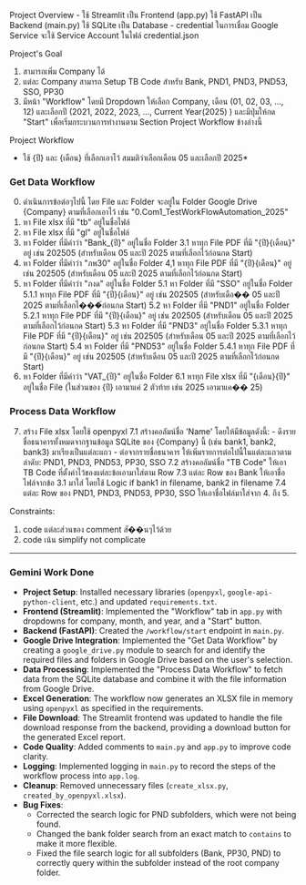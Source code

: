 Project Overview
    - ใช้ Streamlit เป็น Frontend (app.py) ใช้ FastAPI เป็น Backend (main.py) ใช้ SQLite เป็น Database
    - credential ในการเชื่อม Google Service จะใช้ Service Account ในไฟล์ credential.json

Project's Goal
1. สามารถเพิ่ม Company ได้
2. แต่ละ Company สามารถ Setup TB Code สำหรับ Bank, PND1, PND3, PND53, SSO, PP30
3. มีหน้า "Workflow" โดยมี Dropdown ให้เลือก Company, เดือน (01, 02, 03, ..., 12) และเลือกปี (2021, 2022, 2023, ..., Current Year(2025) ) และมีปุ่มให้กด "Start" เพื่อเริ่มกระบวนการทำงานตาม Section Project Workflow ข้างล่างนี้

Project Workflow
* ใช้ {ปี} และ {เดือน} ที่เลือกเอาไว้ สมมติว่าเลือกเดือน 05 และเลือกปี 2025*

### Get Data Workflow 
0. ดำเนินการข้อต่อๆไปนี้ โดย File และ Folder จะอยู่ใน Folder Google Drive {Company} ตามที่เลือกเอาไว้ เช่น "0.Com1_TestWorkFlowAutomation_2025"
1. หา File xlsx ที่มี "tb" อยู่ในชื่อไฟล์
2. หา File xlsx ที่มี "gl" อยู่ในชื่อไฟล์
3. หา Folder ที่มีคำว่า "Bank_{ปี}" อยู่ในชื่อ Folder
    3.1 หาทุก File PDF ที่มี "{ปี}{เดือน}" อยู่ เช่น 202505 (สำหรับเดือน 05 และปี 2025 ตามที่เลือกไว้ก่อนกด Start)
4. หา Folder ที่มีคำว่า "ภพ30" อยู่ในชื่อ Folder
    4,1 หาทุก File PDF ที่มี "{ปี}{เดือน}" อยู่ เช่น 202505 (สำหรับเดือน 05 และปี 2025 ตามที่เลือกไว้ก่อนกด Start)
5. หา Folder ที่มีคำว่า "ภงด" อยู่ในชื่อ Folder
    5.1 หา Folder ที่มี "SSO" อยู่ในชื่อ Folder
        5.1.1 หาทุก File PDF ที่มี "{ปี}{เดือน}" อยู่ เช่น 202505 (สำหรับเดือ�� 05 และปี 2025 ตามที่เลือกไ���้ก่อนกด Start)
    5.2 หา Folder ที่มี "PND1" อยู่ในชื่อ Folder
        5.2.1 หาทุก File PDF ที่มี "{ปี}{เดือน}" อยู่ เช่น 202505 (สำหรับเดือน 05 และปี 2025 ตามที่เลือกไว้ก่อนกด Start)
    5.3 หา Folder ที่มี "PND3" อยู่ในชื่อ Folder
        5.3.1 หาทุก File PDF ที่มี "{ปี}{เดือน}" อยู่ เช่น 202505 (สำหรับเดือน 05 และปี 2025 ตามที่เลือกไว้ก่อนกด Start)
    5.4 หา Folder ที่มี "PND53" อยู่ในชื่อ Folder
        5.4.1 หาทุก File PDF ที่มี "{ปี}{เดือน}" อยู่ เช่น 202505 (สำหรับเดือน 05 และปี 2025 ตามที่เลือกไว้ก่อนกด Start) 
6. หา Folder ที่มีคำว่า "VAT_{ปี}" อยู่ในชื่อ Folder
    6.1 หาทุก File xlsx ที่มี "{เดือน}{ปี}" อยู่ในชื่อ File (ในส่วนของ {ปี} เอามาแค่ 2 ตัวท้าย เช่น 2025 เอามาแค�� 25)

### Process Data Workflow
7. สร้าง File xlsx โดยใช้ openpyxl
    7.1 สร้างคอลัมน์ชื่อ 'Name' โดยให้มีข้อมูลดังนี้:
        - ดึงรายชื่อธนาคารทั้งหมดจากฐานข้อมูล SQLite ของ {Company} นี้ (เช่น bank1, bank2, bank3) มาเรียงเป็นแต่ละแถว
        - ต่อจากรายชื่อธนาคาร ให้เพิ่มรายการต่อไปนี้ในแต่ละแถวตามลำดับ: PND1, PND3, PND53, PP30, SSO
    7.2 สร้างคอลัมน์ชื่อ "TB Code" ให้เอา TB Code ที่ตั้งค่าไว้ของแต่ละข้อเอามาใส่ตาม Row
    7.3 แต่ละ Row ของ Bank ให้เอาชื่อไฟล์จากข้อ 3.1 มาใส่ โดยใช้ Logic if bank1 in filename, bank2 in filename
    7.4 แต่ละ Row ของ PND1, PND3, PND53, PP30, SSO ให้เอาชื่อไฟล์มาใส่จาก 4. ถึง 5.


Constraints:
1. code แต่ละส่วนของ comment สั��นๆไว้ด้วย
2. code เน้น simplify not complicate

---

### Gemini Work Done
- **Project Setup**: Installed necessary libraries (`openpyxl`, `google-api-python-client`, etc.) and updated `requirements.txt`.
- **Frontend (Streamlit)**: Implemented the "Workflow" tab in `app.py` with dropdowns for company, month, and year, and a "Start" button.
- **Backend (FastAPI)**: Created the `/workflow/start` endpoint in `main.py`.
- **Google Drive Integration**: Implemented the "Get Data Workflow" by creating a `google_drive.py` module to search for and identify the required files and folders in Google Drive based on the user's selection.
- **Data Processing**: Implemented the "Process Data Workflow" to fetch data from the SQLite database and combine it with the file information from Google Drive.
- **Excel Generation**: The workflow now generates an XLSX file in memory using `openpyxl` as specified in the requirements.
- **File Download**: The Streamlit frontend was updated to handle the file download response from the backend, providing a download button for the generated Excel report.
- **Code Quality**: Added comments to `main.py` and `app.py` to improve code clarity.
- **Logging**: Implemented logging in `main.py` to record the steps of the workflow process into `app.log`.
- **Cleanup**: Removed unnecessary files (`create_xlsx.py`, `created_by_openpyxl.xlsx`).
- **Bug Fixes**:
    - Corrected the search logic for PND subfolders, which were not being found.
    - Changed the bank folder search from an exact match to `contains` to make it more flexible.
    - Fixed the file search logic for all subfolders (Bank, PP30, PND) to correctly query within the subfolder instead of the root company folder.